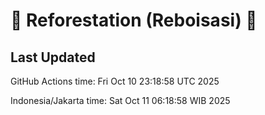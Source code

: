 
# 🌳 Reforestation (Reboisasi) 🌲

## Last Updated

GitHub Actions time: Fri Oct 10 23:18:58 UTC 2025

Indonesia/Jakarta time: Sat Oct 11 06:18:58 WIB 2025
